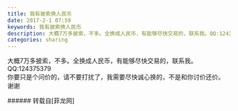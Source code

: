 ```yaml
---
title: 我有披索换人民币
date: 2017-2-1 07:59
keywords: 我有披索换人民币
description: 大概7万多披索，不多。全换成人民币，有能够尽快交易的，联系我。QQ:124375379你要只是个问价的，请不要打扰了，我需要尽快诚心换的，不是和你讨价还价。谢谢
categories: sharing
---
```

<td class="t_f" id="postmessage_507857">

大概7万多披索，不多。全换成人民币，有能够尽快交易的，联系我。QQ:124375379<br/>
你要只是个问价的，请不要打扰了，我需要尽快诚心换的，不是和你讨价还价。<br/>
谢谢<br/>
</td>
###### 转载自[菲龙网]